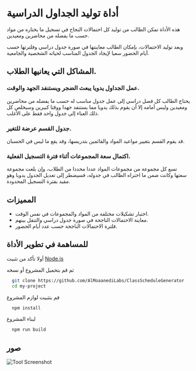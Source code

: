 # أداة توليد الجداول الدراسية 

هذه الأداة تمكن الطالب من توليد كل احتمالات النجاح في تسجيل ما يختاره من مواد حسب ما يفضله من محاضرين ومعيدين.

وبعد توليد الاحتمالات، بإمكان الطالب معاينتها في صورة جدول دراسي وفلترتها حسب أيام الحضور سعيا لإيجاد الجدول المناسب لحياته الشخصية والجامعية.


## المشاكل التي يعانيها الطلاب.
### عمل الجداول يدويا يبعث الضجر ويستنفد الجهد والوقت.
يحتاج الطالب كل فصل دراسي إلى عمل جدول مناسب له حسب ما يفضله من محاضرين ومعيدين 
وليس أمامه إلا أن يقوم بذلك يدويا مما يستنفد جهدا ووقتا كبيرين وسيخلص كل ذلك العناء إلى جدول واحد فقط على الأغلب. 


### جدول القسم عرضة للتغير.
قد يقوم القسم بتغيير مواعيد المواد والقائمين بتدريسها، وقد يقع ما ليس في الحسبان.


### اكتمال سعة المجموعات أثناء فترة التسجيل الفعلية.
تسع كل مجموعة من مجموعات المواد عددا محددا من الطلاب، وإن بلغت مجموعة سعتها وكانت ضمن ما اختراه الطالب في جدوله، 
فسيضطر إلى تعديل الجدول يدويا وهو مقيد بفترة التسجيل المحدودة.

## المميزات
- اختبار تشكيلات مختلفة من المواد والمجموعات في نفس الوقت.
- معاينة الاحتمالات الناجحة في صورة جدول دراسي والتنقل بينهم.
- فلترة الاحتمالات الناجحة حسب عدد أيام الحضور.


## للمساهمة في تطوير الأداة
أولا تأكد من تثبيت  [Node.js](https://nodejs.org/en/download)
  
ثم قم بتحميل المشروع أو نسخه

```bash
  git clone https://github.com/AlMoaanediLabs/ClassScheduleGenerator
  cd my-project
```

قم بتثبيت لوازم المشروع

```bash
  npm install 
```
لبناء المشروع

```bash
  npm run build 
```


## صور

![Tool Screenshot](screenshots/screenshot2.JPG)